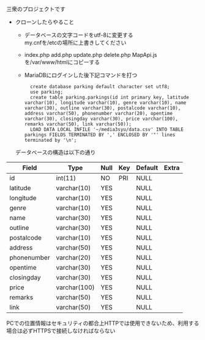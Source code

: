 三衆のプロジェクトです  




- クローンしたらやること  
	- データベースの文字コードをutf-8に変更する  
		my.cnfを/etcの場所に上書きしてください  

    - index.php add.php update.php delete.php MapApi.js を/var/www/htmlにコピーする  


	- MariaDBにログインした後下記コマンドを打つ   

			create database parking default character set utf8;
			use parking;
			create table parking.parkings(id int primary key, latitude varchar(10), longitude varchar(10), genre varchar(10), name varchar(30), outline varchar(30), postalcode varchar(10), address varchar(50), phonenumber varchar(20), opentime varchar(30), closingday varchar(30), price varchar(100), remarks varchar(50), link varchar(50));
			LOAD DATA LOCAL INFILE '~/media3syu/data.csv' INTO TABLE parkings FIELDS TERMINATED BY ',' ENCLOSED BY '"' lines terminated by '\n';


	データベースの構造は以下の通り

| Field       | Type         | Null | Key | Default | Extra |
|-------------|--------------|------|-----|---------|-------|
| id          | int(11)      | NO   | PRI | NULL    |       |
| latitude    | varchar(10)  | YES  |     | NULL    |       |
| longitude   | varchar(10)  | YES  |     | NULL    |       |
| genre       | varchar(10)  | YES  |     | NULL    |       |
| name        | varchar(30)  | YES  |     | NULL    |       |
| outline     | varchar(30)  | YES  |     | NULL    |       |
| postalcode  | varchar(10)  | YES  |     | NULL    |       |
| address     | varchar(50)  | YES  |     | NULL    |       |
| phonenumber | varchar(20)  | YES  |     | NULL    |       |
| opentime    | varchar(30)  | YES  |     | NULL    |       |
| closingday  | varchar(30)  | YES  |     | NULL    |       |
| price       | varchar(100) | YES  |     | NULL    |       |
| remarks     | varchar(50)  | YES  |     | NULL    |       |
| link        | varchar(50)  | YES  |     | NULL    |       |
 
 
PCでの位置情報はセキュリティの都合上HTTPでは使用できないため、利用する場合は必ずHTTPSで接続しなければならない














